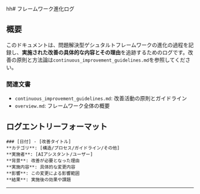 hh# フレームワーク進化ログ

## 概要
このドキュメントは、問題解決型ゲシュタルトフレームワークの進化の過程を記録し、**実施された改善の具体的な内容とその理由**を追跡するためのログです。改善の原則と方法論は`continuous_improvement_guidelines.md`を参照してください。

### 関連文書
- `continuous_improvement_guidelines.md`: 改善活動の原則とガイドライン
- `overview.md`: フレームワーク全体の概要

## ログエントリーフォーマット
```
### [日付] - [改善タイトル]
**カテゴリ**: [構造/プロセス/ガイドライン/その他]
**実施者**: [AIアシスタント/ユーザー]
**背景**: 改善が必要となった理由
**実施内容**: 具体的な変更内容
**影響**: この変更による影響範囲
**結果**: 実施後の効果や課題
```

---
